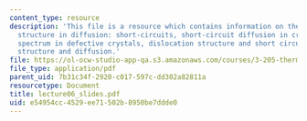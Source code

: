 ```yaml
---
content_type: resource
description: 'This file is a resource which contains information on the role of micro
  structure in diffusion: short-circuits, short-circuit diffusion in crystals: diffusion
  spectrum in defective crystals, dislocation structure and short circuits, and grain-boundary
  structure and diffusion.'
file: https://ol-ocw-studio-app-qa.s3.amazonaws.com/courses/3-205-thermodynamics-and-kinetics-of-materials-fall-2006/e54954cc4529ee71502b8950be7ddde0_lecture06_slides.pdf
file_type: application/pdf
parent_uid: 7b31c34f-2920-c017-597c-dd302a82811a
resourcetype: Document
title: lecture06_slides.pdf
uid: e54954cc-4529-ee71-502b-8950be7ddde0
---
```

